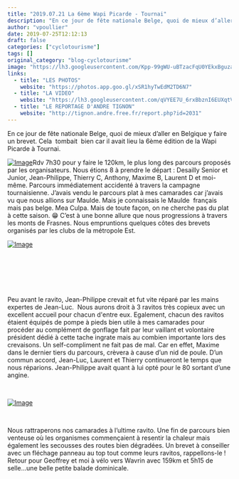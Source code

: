 ```yaml
---
title: "2019.07.21 La 6ème Wapi Picarde - Tournai"
description: "En ce jour de fête nationale Belge, quoi de mieux d’aller en Belgique y faire un brevet. Cela  tombait  bien car il avait lieu la 6ème édition de la Wapi Picarde à Tournai."
author: "vpoullier"
date: 2019-07-25T12:12:13
draft: false
categories: ["cyclotourisme"]
tags: []
original_category: "blog-cyclotourisme"
image: "https://lh3.googleusercontent.com/Kpp-99gWU-uBTzacFqU0YEkxBguzaZtncfpJ79_TZtgLWKSbd_-aQvgkkbsKFQ28hh4tLlfLPjTYop7vqTpxmU9S7JcLcbtOiKq2nOkl2KtIJatT56qwc1Xn6VU6n8Eg6PcGhFNV6XULQrimHKEjRgm1ET24LLdP3dfmitDtFIsDPrd3E2TX8aTHNy6zxpf4vjrkq8BtwT2Cn-W59o6FjiDn7kC2S1sizcQnfbPOlQXFPt-vDVsQYLMMeU7t23Cb3-KM9ssDduEgbT99ed0CFX9foi__HwYrRFXlUW31hI1KWbUT9SZRBRrx5ndKQEH591OJxP8wUBPgeBhGfDQziqe6MPG5mRuIfzrSxQwPqINfthRHQ4YS4TQ9RMwCwgaIucKx682zQMrg-iAFWM_sYrMvX-9MU_wL_nokKe1Hm1kmhqp6iE8evHdhvuwL5fgZJTL5fr_JxRndYwFOrDirKtKWsMO0GCqoqtuzF-tJndQtPq2jV5Tyo6bqkE3A6dPeeElWT177xXwDviIzowAXZQ5WVlV_LCJFk84PmNRx6Ugik157i74znvJucSLwMAngNlu4xTFcs8rVAhpStQVSv_vEJCa7gVWkdM8UnnEJHv8a7K1ZwAs5K2nCjPT0Wr21QyONjdR0wxr52zQSX9mYLQNsraqlwidyHqzdG-ykWr2Y2uu6i9ww14t5ZhRdKDGWowcRkSlRUX8ZcHCk07I2gR0q6g=w1288-h966-no"
links:
  - title: "LES PHOTOS"
    website: "https://photos.app.goo.gl/xSR1hyTwEdM2TD6N7"
  - title: "LA VIDEO"
    website: "https://lh3.googleusercontent.com/qVYEE7U_6rxBbznI6EUXqtVP-eNbgcQe7VUERSpHxNhk5KOMffUNRrTJQkM2hKJGXLzgkTq3tIs9RL8Y0drV827qHuCT7mjo0CWXBCItYXgjts7x4nVCAoTVdG4v4WEoPCoX4P3D4i_f8OUOBT5pq3bagE6H-yaMg3X4UIbqtgapagwWqRQtzRqiHxWbzOoll1EDkZHINhjQHmSPRwRbvJ531jR6RBFCot7RNfkwY8ZOnB32w_VK-vxpOKOfW19IyKiBeH7KF8FL9XVEQuJo12-rfocHtHFzfzLvt8WJYd_0JNiF9m1OrY4GR6rit5q9rVY_y-tV4XnAx-kqpUYuFNXv8eptNFPKD9EicxLFWHuOpFX_LbH_s_yNbuzztFrlyPiXk7eBbtzrqQuSYzx9fZ_hFr_CNcZAxkRg7rWz-5uVb7CmMMEssOKyyLMYjKU6F3nVHqTq3L8DtRyJhrpcYoWIH7KdjSpMW54KMr1mtgrerNbV0dg4LV_GdZbEXJHoJal1pB30L_ISi6WP9alk_aVEMvpa0htYbB8UjxXBZlgVUhekVUAN3Z62jy_0ej44r1fX7ci_yAL3Oyr4fZQbTrJJgcFAUbZ3dmDEq1JOqUTZAtQk3_PTuHUEq9wiJhEL8a55LuPIkOtDeKNos78DLX4KrTUsPpOic-L6KUQssa0C1YaOVhFAB4CavhQ_0rvvDATN6cMfeq7Y-ATV_6DkPrzwCg=w640-h360-k-no"
  - title: "LE REPORTAGE D'ANDRE TIGNON"
    website: "http://tignon.andre.free.fr/report.php?id=2031"
---
```


En ce jour de fête nationale Belge, quoi de mieux d’aller en Belgique y faire un brevet. Cela&nbsp; tombait&nbsp; bien car il avait lieu la 6ème édition de la Wapi Picarde à Tournai.

<!--more-->

[![Image](https://lh3.googleusercontent.com/Kpp-99gWU-uBTzacFqU0YEkxBguzaZtncfpJ79_TZtgLWKSbd_-aQvgkkbsKFQ28hh4tLlfLPjTYop7vqTpxmU9S7JcLcbtOiKq2nOkl2KtIJatT56qwc1Xn6VU6n8Eg6PcGhFNV6XULQrimHKEjRgm1ET24LLdP3dfmitDtFIsDPrd3E2TX8aTHNy6zxpf4vjrkq8BtwT2Cn-W59o6FjiDn7kC2S1sizcQnfbPOlQXFPt-vDVsQYLMMeU7t23Cb3-KM9ssDduEgbT99ed0CFX9foi__HwYrRFXlUW31hI1KWbUT9SZRBRrx5ndKQEH591OJxP8wUBPgeBhGfDQziqe6MPG5mRuIfzrSxQwPqINfthRHQ4YS4TQ9RMwCwgaIucKx682zQMrg-iAFWM_sYrMvX-9MU_wL_nokKe1Hm1kmhqp6iE8evHdhvuwL5fgZJTL5fr_JxRndYwFOrDirKtKWsMO0GCqoqtuzF-tJndQtPq2jV5Tyo6bqkE3A6dPeeElWT177xXwDviIzowAXZQ5WVlV_LCJFk84PmNRx6Ugik157i74znvJucSLwMAngNlu4xTFcs8rVAhpStQVSv_vEJCa7gVWkdM8UnnEJHv8a7K1ZwAs5K2nCjPT0Wr21QyONjdR0wxr52zQSX9mYLQNsraqlwidyHqzdG-ykWr2Y2uu6i9ww14t5ZhRdKDGWowcRkSlRUX8ZcHCk07I2gR0q6g=w1288-h966-no)](https://lh3.googleusercontent.com/Kpp-99gWU-uBTzacFqU0YEkxBguzaZtncfpJ79_TZtgLWKSbd_-aQvgkkbsKFQ28hh4tLlfLPjTYop7vqTpxmU9S7JcLcbtOiKq2nOkl2KtIJatT56qwc1Xn6VU6n8Eg6PcGhFNV6XULQrimHKEjRgm1ET24LLdP3dfmitDtFIsDPrd3E2TX8aTHNy6zxpf4vjrkq8BtwT2Cn-W59o6FjiDn7kC2S1sizcQnfbPOlQXFPt-vDVsQYLMMeU7t23Cb3-KM9ssDduEgbT99ed0CFX9foi__HwYrRFXlUW31hI1KWbUT9SZRBRrx5ndKQEH591OJxP8wUBPgeBhGfDQziqe6MPG5mRuIfzrSxQwPqINfthRHQ4YS4TQ9RMwCwgaIucKx682zQMrg-iAFWM_sYrMvX-9MU_wL_nokKe1Hm1kmhqp6iE8evHdhvuwL5fgZJTL5fr_JxRndYwFOrDirKtKWsMO0GCqoqtuzF-tJndQtPq2jV5Tyo6bqkE3A6dPeeElWT177xXwDviIzowAXZQ5WVlV_LCJFk84PmNRx6Ugik157i74znvJucSLwMAngNlu4xTFcs8rVAhpStQVSv_vEJCa7gVWkdM8UnnEJHv8a7K1ZwAs5K2nCjPT0Wr21QyONjdR0wxr52zQSX9mYLQNsraqlwidyHqzdG-ykWr2Y2uu6i9ww14t5ZhRdKDGWowcRkSlRUX8ZcHCk07I2gR0q6g=w1288-h966-no)Rdv 7h30 pour y faire le 120km, le plus long des parcours proposés par les organisateurs. Nous étions 8 à prendre le départ&nbsp;: Desailly Senior et Junior, Jean-Philippe, Thierry C, Anthony, Maxime B, Laurent D et moi-même. Parcours immédiatement accidenté à travers la campagne tournaisienne. J’avais vendu le parcours plat à mes camarades car j’avais vu que nous allions sur Maulde. Mais je connaissais le Maulde&nbsp; français mais pas belge. Mea Culpa. Mais de toute façon, on ne cherche pas du plat à cette saison. 😁 C’est à une bonne allure que nous progressions à travers les monts de Frasnes. Nous empruntions quelques côtes des brevets organisés par les clubs de la métropole Est.

[![Image](https://lh3.googleusercontent.com/l8b48DChPWMZ7yqkaT24lpfagFtiMV_SJf567qZTYE5d-Cvfnco3-5KXz9rOdVQAoPTzffMoYv7wkfaW54xRPBEUWDER3tYbszFxvNPi2zCv0HlYqh6-dJRQJNcpw6XlM11sl3yF1s8XF-pgs7gDARFMSqh4eKQFZ_fo8d7XIRrVcECnyZ2EhVwnpVdTa5MEOKv5jBHNVY6BR6MDPYKxnKhNJGN97HAFmE989kGVb40YHwftaFdnKRkNOgmjBRSJBbtXtLQb83tuuJknF4O2D3hpgGYZUQ3M2kZTAsbcHFNgUxbTrGWDg3ITvszzNFoI4NECjKcaHn4oTFKjm6Zbh4eFnwGvnFMYDiKRUlhsXBlIkI1tCqY3z6iS-cf2fKCsQnpFgPs5D2sxIT_vNDYTfsKnMGibvvo538C8wFwgYjTGLVe4onKZIxKoeR370FAHNaF-SqPdq7kuQ2drk-NSZrqjn6crBmZGzQ7zXPLthU5sSD-w5I3EZUnP4BFWLrWBTRMBGU6XjwWq55GlGkByZO-HVQtzL8jmtKSlrbn2MCGBSrLVvRAtuPYOKVH_xI-4jBEs29fvInprzKfBwCMf70X26fbdLYjpVlZMafgaEp3X6CHdNTv78LHGYr2FcCYyiKlrS89U1ywJ1Q_Nbny11Pa7QhMWVTyz1X-IU4aAtdrSPPfnmYKyTDzrUytTA9E4BluxNR32CSXovCClNdcGl6TX6w=w1288-h966-no)](https://lh3.googleusercontent.com/l8b48DChPWMZ7yqkaT24lpfagFtiMV_SJf567qZTYE5d-Cvfnco3-5KXz9rOdVQAoPTzffMoYv7wkfaW54xRPBEUWDER3tYbszFxvNPi2zCv0HlYqh6-dJRQJNcpw6XlM11sl3yF1s8XF-pgs7gDARFMSqh4eKQFZ_fo8d7XIRrVcECnyZ2EhVwnpVdTa5MEOKv5jBHNVY6BR6MDPYKxnKhNJGN97HAFmE989kGVb40YHwftaFdnKRkNOgmjBRSJBbtXtLQb83tuuJknF4O2D3hpgGYZUQ3M2kZTAsbcHFNgUxbTrGWDg3ITvszzNFoI4NECjKcaHn4oTFKjm6Zbh4eFnwGvnFMYDiKRUlhsXBlIkI1tCqY3z6iS-cf2fKCsQnpFgPs5D2sxIT_vNDYTfsKnMGibvvo538C8wFwgYjTGLVe4onKZIxKoeR370FAHNaF-SqPdq7kuQ2drk-NSZrqjn6crBmZGzQ7zXPLthU5sSD-w5I3EZUnP4BFWLrWBTRMBGU6XjwWq55GlGkByZO-HVQtzL8jmtKSlrbn2MCGBSrLVvRAtuPYOKVH_xI-4jBEs29fvInprzKfBwCMf70X26fbdLYjpVlZMafgaEp3X6CHdNTv78LHGYr2FcCYyiKlrS89U1ywJ1Q_Nbny11Pa7QhMWVTyz1X-IU4aAtdrSPPfnmYKyTDzrUytTA9E4BluxNR32CSXovCClNdcGl6TX6w=w1288-h966-no)

&nbsp;

&nbsp;

&nbsp;

Peu avant le ravito, Jean-Philippe crevait et fut vite réparé par les mains expertes de Jean-Luc. &nbsp;Nous aurons droit à 3 ravitos très copieux avec un excellent accueil pour chacun d'entre eux. Egalement, chacun des ravitos étaient équipés de pompe à pieds bien utile à mes camarades pour procéder au complément de gonflage fait par leur vaillant et volontaire président dédié à cette tache ingrate mais au combien importante lors des crevaisons. Un self-compliment ne fait pas de mal. Car en effet, Maxime dans le dernier tiers du parcours, crèvera à cause d’un nid de poule. D’un commun accord, Jean-Luc, Laurent et Thierry continueront le temps que nous réparions. Jean-Philippe avait quant à lui opté pour le 80 sortant d’une angine.

&nbsp;

[![Image](https://lh3.googleusercontent.com/eQkLalrBX3jN8Izk1vdaAk4YMk92U8uDSlB-MkKMqtZhFF5pAcCE_zREKwxPxSwvJzxDmD17ZS6smUnshrPP8B0kp-6_TbnF8L_H2roqdQkXfKLKEMnq-u7NRobtI9DU_9Y1Qw8aHICp8KVv7HR92Q4vWDIP9S4Lt_mMrxwEMuPnfB4YO-9GO9Gpl85v0qe6sbqZHmU2UlWSqKhX14G-IUuXPULv9gENG-cxWMoSqC18oMV0biTE-eK_vdbgugnBNN3E04GSgexO9nLQg6wj3UNY68Imv79Qee_1RWgBnoNpWKysAYj98PLwLCndqBsIhPWIrWUkl6cz6qBqrPaHghkowAogh3BeW7M6OUpOaQsC9J4z2mcdYSBEyYshWcnXkbHa9JojX9N4Y-ASxKEXPi4kw50rchsx-GUfKsxQRumpKY2R8GrmpL-A2d4lF3a5OedJEotSkaxCevZKFaois_sZiOkqzszmjsKMcd0FLbogqFijOlJCWO0VhH8ihfCF82bNR-YHBUeKQei7_ZwnDfLxWoBD7y_YKQusaFTfrHHrlpGRIKygBWGKovhkyHCUJ_9H_Elf4w0tTOQfx1IfX8LG265UortgmEIdFNV1tJJf6xisJ-GVAUnF3jgjfdOghyHXXhePa4hLgfgbVoyLQ5cgJ55IHqo7ZAoDAcLThUAo60QIZsoit8Vla7jschzOXR7kbHq8w_7jFwxFt0KTJr5OYg=w725-h966-no)](https://lh3.googleusercontent.com/eQkLalrBX3jN8Izk1vdaAk4YMk92U8uDSlB-MkKMqtZhFF5pAcCE_zREKwxPxSwvJzxDmD17ZS6smUnshrPP8B0kp-6_TbnF8L_H2roqdQkXfKLKEMnq-u7NRobtI9DU_9Y1Qw8aHICp8KVv7HR92Q4vWDIP9S4Lt_mMrxwEMuPnfB4YO-9GO9Gpl85v0qe6sbqZHmU2UlWSqKhX14G-IUuXPULv9gENG-cxWMoSqC18oMV0biTE-eK_vdbgugnBNN3E04GSgexO9nLQg6wj3UNY68Imv79Qee_1RWgBnoNpWKysAYj98PLwLCndqBsIhPWIrWUkl6cz6qBqrPaHghkowAogh3BeW7M6OUpOaQsC9J4z2mcdYSBEyYshWcnXkbHa9JojX9N4Y-ASxKEXPi4kw50rchsx-GUfKsxQRumpKY2R8GrmpL-A2d4lF3a5OedJEotSkaxCevZKFaois_sZiOkqzszmjsKMcd0FLbogqFijOlJCWO0VhH8ihfCF82bNR-YHBUeKQei7_ZwnDfLxWoBD7y_YKQusaFTfrHHrlpGRIKygBWGKovhkyHCUJ_9H_Elf4w0tTOQfx1IfX8LG265UortgmEIdFNV1tJJf6xisJ-GVAUnF3jgjfdOghyHXXhePa4hLgfgbVoyLQ5cgJ55IHqo7ZAoDAcLThUAo60QIZsoit8Vla7jschzOXR7kbHq8w_7jFwxFt0KTJr5OYg=w725-h966-no)

&nbsp;

Nous rattraperons nos camarades à l’ultime ravito. Une fin de parcours bien venteuse où les organismes commençaient à resentir la chaleur mais également les secousses des routes bien dégradées. Un brevet à conseiller avec un fléchage panneau au top tout comme leurs ravitos, rappellons-le ! Retour pour Geoffrey et moi à vélo vers Wavrin avec 159km et 5h15 de selle...une belle petite balade dominicale.